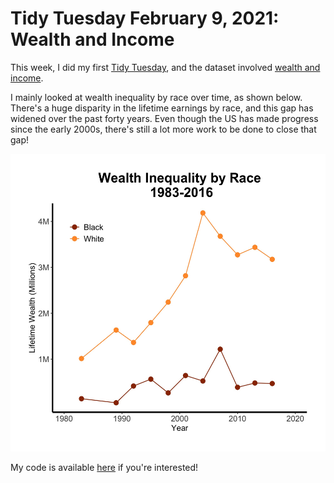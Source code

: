 # Tidy Tuesday February 9, 2021: Wealth and Income

This week, I did my first [Tidy Tuesday](https://github.com/rfordatascience/tidytuesday), and the dataset involved [wealth and income](https://github.com/rfordatascience/tidytuesday/blob/master/data/2021/2021-02-09/readme.md).

I mainly looked at wealth inequality by race over time, as shown below. There's a huge disparity in the lifetime earnings by race, and this gap has widened over the past forty years. Even though the US has made progress since the early 2000s, there's still a lot more work to be done to close that gap!

<img src="../plot.jpg" width="960" height="476">

My code is available [here](https://github.com/aboskovic21/tidy_tuesday/blob/main/2021/week6.Rmd) if you're interested!
